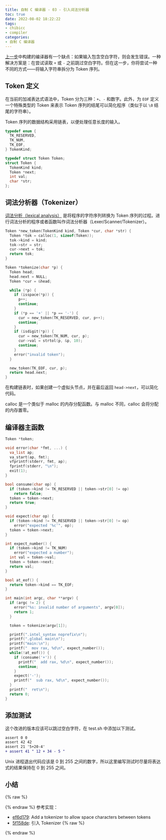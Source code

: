 ```yaml
---
title: 自制 C 编译器 - 03 - 引入词法分析器
toc: true
date: 2022-08-02 18:22:22
tags: 
- chibicc
- compiler
categories: 
- 自制 C 编译器
---
```


[上一步](/posts/chibicc-compilerbook-step-02)中构建的编译器有一个缺点：如果输入包含空白字符，则会发生错误。一种解决方案是：在尝试读取 `+` 或 `-` 之前跳过空白字符。但在这一步，你将尝试一种不同的方式——将输入字符串拆分为 Token 序列。

<!-- more -->

## Token 定义

在当前的加减表达式语法中，Token 分为三种：`+`、`-` 和数字。此外，为 `EOF` 定义一个特殊类型的 Token 来表示 Token 序列的结尾可以简化程序（类似于以 `\0` 结尾的字符串）。

Token 序列的数据结构采用链表，以便处理任意长度的输入。

```c
typedef enum {
  TK_RESERVED,
  TK_NUM,
  TK_EOF,
} TokenKind;

typedef struct Token Token;
struct Token {
  TokenKind kind;
  Token *next;
  int val;
  char *str;
};
```

## 词法分析器（Tokenizer）

[词法分析（lexical analysis）](https://en.wikipedia.org/wiki/Lexical_analysis) 是将程序的字符序列转换为 Token 序列的过程。进行词法分析的程序或者函数叫作词法分析器（Lexer/Scanner/Tokenizer）。

```c
Token *new_token(TokenKind kind, Token *cur, char *str) {
  Token *tok = calloc(1, sizeof(Token));
  tok->kind = kind;
  tok->str = str;
  cur->next = tok;
  return tok;
}

Token *tokenize(char *p) {
  Token head;
  head.next = NULL;
  Token *cur = &head;

  while (*p) {
    if (isspace(*p)) {
      p++;
      continue;
    }
    if (*p == '+' || *p == '-') {
      cur = new_token(TK_RESERVED, cur, p++);
      continue;
    }
    if (isdigit(*p)) {
      cur = new_token(TK_NUM, cur, p);
      cur->val = strtol(p, &p, 10);
      continue;
    }
    error("invalid token");
  }

  new_token(TK_EOF, cur, p);
  return head.next;
}
```

在构建链表时，如果创建一个虚拟头节点，并在最后返回 `head->next`，可以简化代码。

calloc 是一个类似于 malloc 的内存分配函数。与 malloc 不同，calloc 会将分配的内存置零。

## 编译器主函数

```c
Token *token;

void error(char *fmt, ...) {
  va_list ap;
  va_start(ap, fmt);
  vfprintf(stderr, fmt, ap);
  fprintf(stderr, "\n");
  exit(1);
}

bool consume(char op) {
  if (token->kind != TK_RESERVED || token->str[0] != op)
    return false;
  token = token->next;
  return true;
}

void expect(char op) {
  if (token->kind != TK_RESERVED || token->str[0] != op)
    error("expected '%c'", op);
  token = token->next;
}

int expect_number() {
  if (token->kind != TK_NUM)
    error("expected a number");
  int val = token->val;
  token = token->next;
  return val;
}

bool at_eof() {
  return token->kind == TK_EOF;
}

int main(int argc, char **argv) {
  if (argc != 2) {
    error("%s: invalid number of arguments", argv[0]);
    return 1;
  }

  token = tokenize(argv[1]);

  printf(".intel_syntax noprefix\n");
  printf(".global main\n");
  printf("main:\n");
  printf("  mov rax, %d\n", expect_number());
  while(!at_eof()) {
    if (consume('+')) {
      printf("  add rax, %d\n", expect_number());
      continue;
    }
    expect('-');
    printf("  sub rax, %d\n", expect_number());
  }
  printf("  ret\n");
  return 0;
}
```

## 添加测试

这个改进的版本应该可以跳过空白字符，在 test.sh 中添加以下测试。

```diff test.sh
assert 0 0
assert 42 42
assert 21 '5+20-4'
+ assert 41 " 12 + 34 - 5 "
```

Unix 进程退出代码应该是 0 到 255 之间的数字，所以这里编写测试时尽量将表达式的结果保持在 0 到 255 之间。

## 小结

{% raw %}<article class="message is-info"><div class="message-body">{% endraw %}
参考实现：
- [ef6d179](https://github.com/rui314/chibicc/commit/ef6d1791eb2a5ef3af913945ca577ea76d4ff97e): Add a tokenizer to allow space characters between tokens
- [5f158de](https://github.com/zhifeng-essen/chibicc/commit/5f158deb3003bd9db5d1cc0396a5ecfa86e9efb2): 引入 Tokenizer
{% raw %}</div></article>{% endraw %}

